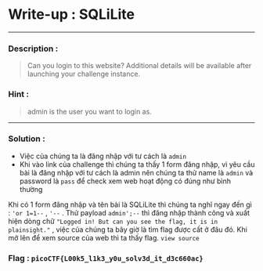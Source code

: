 # Write-up : SQLiLite
--- 
### Description :
> Can you login to this website?
> Additional details will be available after launching your challenge instance.
### Hint :
> admin is the user you want to login as.
--- 
### Solution :
- Việc của chúng ta là đăng nhập với tư cách là `` admin ``
- Khi vào link của challenge thì chúng ta thấy 1 form đăng nhập, vì yêu cầu bài là đăng nhập với tư cách là admin nên chúng ta thử name là `` admin `` và password là `` pass `` để check xem web hoạt động có đúng như bình thường

Khi có 1 form đăng nhập và tên bài là SQLiLite thì chúng ta nghĩ ngay đến gì :
`` 'or 1=1-- `` , `` '-- `` . Thử payload `` admin';-- `` thì đăng nhập thành công và xuất hiện dòng chữ `` "Logged in! But can you see the flag, it is in plainsight." `` , việc của chúng ta bây giờ là tìm flag được cất ở đâu đó.
Khi mở lên để xem source của web thì ta thấy flag. `` view source `` 
### Flag : `` picoCTF{L00k5_l1k3_y0u_solv3d_it_d3c660ac} `` 
